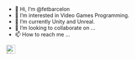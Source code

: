- 👋 Hi, I’m @fetbarcelon
- 👀 I’m interested in Video Games Programming.
- 🌱 I’m currently Unity and Unreal.
- 💞️ I’m looking to collaborate on ...
- 📫 How to reach me ...
<img alt="LinkedIn" title="LinkedIn" height="24" width="24" src="/stephania-cortes/raw/master/image/linkedin2.png" style="max-width: 100%;">


<!---
fetbarcelon/fetbarcelon is a ✨ special ✨ repository because its `README.md` (this file) appears on your GitHub profile.
You can click the Preview link to take a look at your changes.
--->
